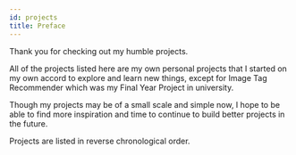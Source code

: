 ```yaml
---
id: projects
title: Preface
---
```


Thank you for checking out my humble projects.

All of the projects listed here are my own personal projects that I started on my own accord to explore and learn new things, except for Image Tag Recommender which was my Final Year Project in university.

Though my projects may be of a small scale and simple now, I hope to be able to find more inspiration and time to continue to build better projects in the future.

Projects are listed in reverse chronological order.
